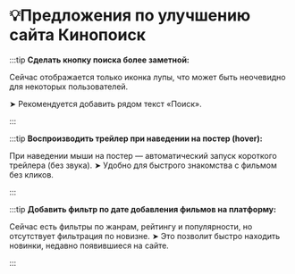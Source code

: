 # 💡Предложения по улучшению сайта Кинопоиск


:::tip
 **__Сделать кнопку поиска более заметной:__**

Сейчас отображается только иконка лупы, что может быть неочевидно для некоторых пользователей.  

  ➤ Рекомендуется добавить рядом текст «Поиск».

:::



:::tip
 **__Воспроизводить трейлер при наведении на постер (hover):__** 

При наведении мыши на постер — автоматический запуск короткого трейлера (без звука).
 ➤ Удобно для быстрого знакомства с фильмом без кликов.  

:::



:::tip
 **__Добавить фильтр по дате добавления фильмов на платформу:__** 

Сейчас есть фильтры по жанрам, рейтингу и популярности, но отсутствует фильтрация по новизне.
 ➤ Это позволит быстро находить новинки, недавно появившиеся на сайте.  

:::



